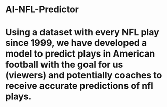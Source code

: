 # AI-NFL-Predictor

# Using a dataset with every NFL play since 1999, we have developed a model to predict plays in American football with the goal for us (viewers) and potentially coaches to receive accurate predictions of nfl plays. 
